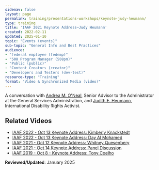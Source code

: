 ```yaml
---
sidenav: false
layout: page
permalink: training/presentations-workshops/keynote-judy-heumann/
type: training
title: 'IAAF 2021 Keynote Address—Judy Heumann'
created: 2022-02-11
updated: 2025-01-10
topic: "Events (events)"
sub-topic: "General Info and Best Practices"
audience:
- "federal employee (fedemp)"
- "508 Program Manager (508pm)"
- "Public (public)"
- "Content Creators (creator)"
- "Developers and Testers (dev-test)"
resource-type: "Training"
format: "Video & Synchronized Media (video)"
---
```


A conversation with <a href="https://www.section508.gov/iaaf/biographies-2021#oneal">Andrea M. O'Neal</a>, Senior Advisor to the Administrator at the General Services Administration, and <a href="https://www.section508.gov/iaaf/biographies-2021#heumann">Judith E. Heumann</a>, International Disability Rights Activist.

<!-- <video controls="controls" poster="https://assets.section508.gov/assets/images/thumbnails/iaaf-2021-keynote-heumann-poster.jpg" data-vscid="3qesx4ovd" style="width:100%" class="border-base radius-lg border-0px"><source src="https://assets.section508.gov/assets/videos/iaaf-2021-keynote-heumann-SD-OC.mp4" type="video/mp4" /></video> -->

## Related Videos

* [IAAF 2022 - Oct 13 Keynote Address: Kimberly Knackstedt]({{site.baseurl}}/training/presentations-workshops/keynote-kim-knackstedt/)
* [IAAF 2022 - Oct 13 Keynote Address: Day Al Mohamed]({{site.baseurl}}/training/presentations-workshops/keynote-day-al-mohamed/)
* [IAAF 2021 - Oct 12 Keynote Address: Whitney Quesenbery]({{site.baseurl}}/training/presentations-workshops/keynote-whitney-quesenbery/)
* [IAAF 2021 - Oct 14 Keynote Address: Panel Discussion]({{site.baseurl}}/training/presentations-workshops/keynote-panel-discussion/)
* [iAAF 2019 - Oct 8 - Keynote Address: Tony Coelho]({{site.baseurl}}/training/presentations-workshops/keynote-tony-coelho/)

**Reviewed/Updated**: January 2025